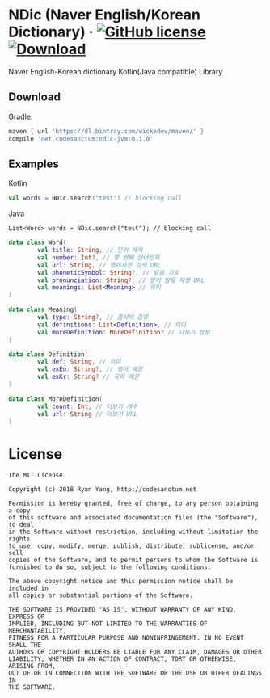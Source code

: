 NDic (Naver English/Korean Dictionary) &middot; [![GitHub license](https://img.shields.io/badge/license-MIT-blue.svg)](https://github.com/WickeDev/ndic/blob/master/LICENSE) [![Download](https://api.bintray.com/packages/wickedev/maven/ndic-jvm/images/download.svg)](https://bintray.com/wickedev/maven/ndic-jvm/_latestVersion) 
====

Naver English-Korean dictionary Kotlin(Java compatible) Library

Download
--------

Gradle:
```groovy
maven { url 'https://dl.bintray.com/wickedev/maven/' }
compile 'net.codesanctum:ndic-jvm:0.1.0'
``` 

Examples
--------

Kotlin
```kotlin
val words = NDic.search("test") // blocking call
```

Java
```
List<Word> words = NDic.search("test"); // blocking call
```

```kotlin
data class Word(
        val title: String, // 단어 제목
        val number: Int?, // 몇 번째 단어인지
        val url: String, // 영어사전 검색 URL
        val phoneticSymbol: String?, // 발음 기호
        val pronunciation: String?, // 영어 발음 재생 URL
        val meanings: List<Meaning> // 의미
)

data class Meaning(
        val type: String?, // 품사의 종류
        val definitions: List<Definition>, // 의미
        val moreDefinition: MoreDefinition? // 더보기 정보
)

data class Definition(
        val def: String, // 의미
        val exEn: String?, // 영어 예문
        val exKr: String? // 국어 예문
)

data class MoreDefinition(
        val count: Int, // 더보기 개수
        val url: String // 더보기 URL
)
```

License
=======

    The MIT License
    
    Copyright (c) 2018 Ryan Yang, http://codesanctum.net
    
    Permission is hereby granted, free of charge, to any person obtaining a copy
    of this software and associated documentation files (the "Software"), to deal
    in the Software without restriction, including without limitation the rights
    to use, copy, modify, merge, publish, distribute, sublicense, and/or sell
    copies of the Software, and to permit persons to whom the Software is
    furnished to do so, subject to the following conditions:
    
    The above copyright notice and this permission notice shall be included in
    all copies or substantial portions of the Software.
    
    THE SOFTWARE IS PROVIDED "AS IS", WITHOUT WARRANTY OF ANY KIND, EXPRESS OR
    IMPLIED, INCLUDING BUT NOT LIMITED TO THE WARRANTIES OF MERCHANTABILITY,
    FITNESS FOR A PARTICULAR PURPOSE AND NONINFRINGEMENT. IN NO EVENT SHALL THE
    AUTHORS OR COPYRIGHT HOLDERS BE LIABLE FOR ANY CLAIM, DAMAGES OR OTHER
    LIABILITY, WHETHER IN AN ACTION OF CONTRACT, TORT OR OTHERWISE, ARISING FROM,
    OUT OF OR IN CONNECTION WITH THE SOFTWARE OR THE USE OR OTHER DEALINGS IN
    THE SOFTWARE.
